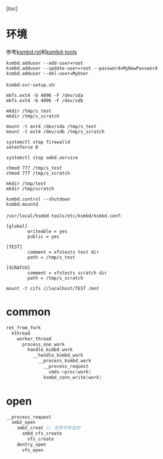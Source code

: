 [toc]

# 环境

参考[ksmbd.rst](https://github.com/torvalds/linux/blob/master/Documentation/filesystems/cifs/ksmbd.rst)和[ksmbd-tools](https://github.com/cifsd-team/ksmbd-tools)

```shell
ksmbd.adduser --add-user=root
ksmbd.adduser --update-user=root --password=MyNewPassword
ksmbd.adduser --del-user=MyUser
```

`ksmbd-svr-setup.sh`:
```shell
mkfs.ext4 -b 4096 -F /dev/sda
mkfs.ext4 -b 4096 -F /dev/sdb

mkdir /tmp/s_test
mkdir /tmp/s_scratch

mount -t ext4 /dev/sda /tmp/s_test
mount -t ext4 /dev/sdb /tmp/s_scratch

systemctl stop firewalld
setenforce 0

systemctl stop smbd.service

chmod 777 /tmp/s_test
chmod 777 /tmp/s_scratch

mkdir /tmp/test
mkdir /tmp/scratch

ksmbd.control --shutdown
ksmbd.mountd
```

`/usr/local/ksmbd-tools/etc/ksmbd/ksmbd.conf`:
```
[global]
        writeable = yes               
        public = yes                  
                                      
[TEST]                                
        comment = xfstests test dir   
        path = /tmp/s_test            
                                      
[SCRATCH]                             
        comment = xfstests scratch dir
        path = /tmp/s_scratch         
```

```shell
mount -t cifs //localhost/TEST /mnt
```

# common

```c
ret_from_fork
  kthread
    worker_thread
      process_one_work
        handle_ksmbd_work
          __handle_ksmbd_work
            __process_ksmbd_work
              __process_request
                cmds->proc(work)
              ksmbd_conn_write(work)
```

# open

```c
__process_request
  smb2_open
    smb2_creat // 文件不存在时
      smbd_vfs_create
        vfs_create
    dentry_open
      vfs_open
```
